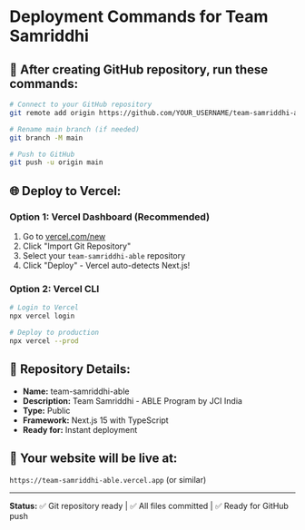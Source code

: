 # Deployment Commands for Team Samriddhi

## 🚀 After creating GitHub repository, run these commands:

```bash
# Connect to your GitHub repository
git remote add origin https://github.com/YOUR_USERNAME/team-samriddhi-able.git

# Rename main branch (if needed)
git branch -M main

# Push to GitHub
git push -u origin main
```

## 🌐 Deploy to Vercel:

### Option 1: Vercel Dashboard (Recommended)
1. Go to [vercel.com/new](https://vercel.com/new)
2. Click "Import Git Repository"
3. Select your `team-samriddhi-able` repository
4. Click "Deploy" - Vercel auto-detects Next.js!

### Option 2: Vercel CLI
```bash
# Login to Vercel
npx vercel login

# Deploy to production
npx vercel --prod
```

## 📝 Repository Details:
- **Name:** team-samriddhi-able
- **Description:** Team Samriddhi - ABLE Program by JCI India
- **Type:** Public
- **Framework:** Next.js 15 with TypeScript
- **Ready for:** Instant deployment

## 🎯 Your website will be live at:
`https://team-samriddhi-able.vercel.app` (or similar)

---
**Status:** ✅ Git repository ready | ✅ All files committed | ✅ Ready for GitHub push